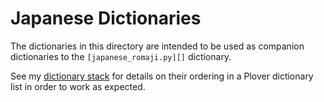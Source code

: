 # Japanese Dictionaries

The dictionaries in this directory are intended to be used as companion
dictionaries to the `[japanese_romaji.py][]` dictionary.

See my [dictionary stack][] for details on their ordering in a Plover dictionary
list in order to work as expected.

[japanese_romaji.py]: ../../src/japanese_romaji/japanese_romaji.py
[dictionary stack]: ../../dictionaries/README.md#standing-on-the-shoulders-of-others
